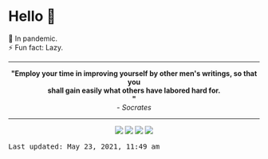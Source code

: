 # Hello 👋

🌱 In pandemic. <br> ⚡ Fun fact: Lazy.

<hr>
<div align="center"><b>"Employ your time in improving yourself by other men's writings, so that you <br>  shall gain easily what others have labored hard for. <br> "</b><br><i> - Socrates</i></div>
<hr>

<p align="center">
	<img src="https://github-readme-stats.vercel.app/api?username=devblin&count_private=true&show_icons=true&hide_border=true&bg_color=00000000&text_color=3790D7&title_color=FF2D2D&icon_color=fb8c00&include_all_commits=true&custom_title=📙 Deepanshu Dhruw's Github Stats">
	<img src="https://github-readme-stats.vercel.app/api/top-langs/?username=devblin&layout=compact&hide=&langs_count=10&hide_border=true&bg_color=00000000&text_color=3790D7&title_color=FF2D2D&icon_color=fb8c00&custom_title=💻 Most Used Languages">
	<img src="https://github-readme-streak-stats.herokuapp.com?user=devblin&theme=dark&hide_border=true&background=00000000&stroke=FF2D2D&ring=FF2D2D&currStreakLabel=3790D7&dates=3790D7&currStreakNum=3790D7&sideNums=3790D7&sideLabels=3790D7">
	<img src="https://github-readme-stats.vercel.app/api/wakatime?username=devblin&layout=compact&theme=dark&hide_border=true&bg_color=00000000&text_color=3790D7&title_color=FF2D2D&custom_title=⏳ Wakatime Stats">
</p>

<kbd>Last updated: May 23, 2021, 11:49 am</kbd>